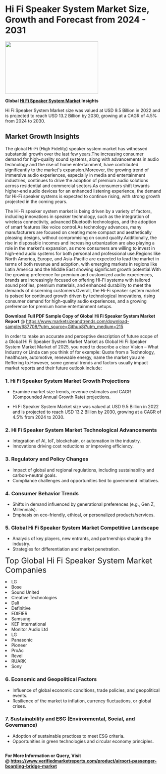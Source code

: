 <H1>Hi Fi Speaker System Market Size, Growth and Forecast from 2024 - 2031</H1><img class="aligncenter size-medium wp-image-584254" src="https://thirdeyenews.in/wp-content/uploads/2024/09/Global-Market-Research-300x168.jpeg" alt="" width="300" height="168" /><p><strong>Global&nbsp;<a href="https://www.marketsizeandtrends.com/download-sample/687708/?utm_source=Github8j?utm_medium=215">Hi Fi Speaker System Market</a> Insights</strong></p><p>Hi Fi Speaker System Market size was valued at USD 9.5 Billion in 2022 and is projected to reach USD 13.2 Billion by 2030, growing at a CAGR of 4.5% from 2024 to 2030.</p><p><h2>Market Growth Insights</h2> <p>The global Hi-Fi (High Fidelity) speaker system market has witnessed substantial growth over the last few years.The increasing consumer demand for high-quality sound systems, along with advancements in audio technology and the rise of home entertainment, have contributed significantly to the market's expansion.Moreover, the growing trend of immersive audio experiences, especially in media and entertainment industries, continues to drive the adoption of premium audio solutions across residential and commercial sectors.As consumers shift towards higher-end audio devices for an enhanced listening experience, the demand for Hi-Fi speaker systems is expected to continue rising, with strong growth projected in the coming years.</p> <p>The Hi-Fi speaker system market is being driven by a variety of factors, including innovations in speaker technology, such as the integration of wireless connectivity, advanced Bluetooth technologies, and the adoption of smart features like voice control.As technology advances, many manufacturers are focused on creating more compact and aesthetically pleasing designs, without compromising on sound quality.Additionally, the rise in disposable incomes and increasing urbanization are also playing a role in the market's expansion, as more consumers are willing to invest in high-end audio systems for both personal and professional use.Regions like North America, Europe, and Asia-Pacific are expected to lead the market in terms of both revenue and adoption, with emerging markets in regions like Latin America and the Middle East showing significant growth potential.With the growing preference for premium and customized audio experiences, brands are increasingly focused on offering Hi-Fi systems with tailored sound profiles, premium materials, and enhanced durability to meet the demands of discerning customers.Overall, the Hi-Fi speaker system market is poised for continued growth driven by technological innovations, rising consumer demand for high-quality audio experiences, and a growing preference for premium home entertainment setups.</p> <p><span class=""><strong>Download Full PDF Sample Copy of Global Hi Fi Speaker System Market Report</strong> @ <a href="https://www.marketsizeandtrends.com/download-sample/687708/?utm_source=Github8j?utm_medium=215" target="_blank">https://www.marketsizeandtrends.com/download-sample/687708/?utm_source=Github8j?utm_medium=215</a></span></p><p>In order to make an accurate and perceptive description of future scope of a Global&nbsp;Hi Fi Speaker System Market Market as Global&nbsp;Hi Fi Speaker System Market Market of 2025, you need to describe a clear Vision &ndash; What Industry or Linda can you think of for example: Quote from a Technology, healthcare, automotive, renewable energy, name the market you are Reffering to.However, some general trends and factors usually impact market reports and their future outlook include:</p><h3>1.&nbsp;<strong>Hi Fi Speaker System Market Growth Projections</strong></h3><ul><li>Examine market size trends, revenue estimates and CAGR (Compounded Annual Growth Rate) projections.</li><li><p>Hi Fi Speaker System Market size was valued at USD 9.5 Billion in 2022 and is projected to reach USD 13.2 Billion by 2030, growing at a CAGR of 4.5% from 2024 to 2030.</p></li></ul><h3>2.&nbsp;<strong>Hi Fi Speaker System Market Technological Advancements</strong></h3><ul><li>Integration of AI, IoT, blockchain, or automation in the industry.</li><li>Innovations driving cost reductions or improving efficiency.</li></ul><h3>3.&nbsp;<strong>Regulatory and Policy Changes</strong></h3><ul><li>Impact of global and regional regulations, including sustainability and carbon-neutral goals.</li><li>Compliance challenges and opportunities tied to government initiatives.</li></ul><h3>4.&nbsp;<strong>Consumer Behavior Trends</strong></h3><ul><li>Shifts in demand influenced by generational preferences (e.g., Gen Z, Millennials).</li><li>Emphasis on eco-friendly, ethical, or personalized products/services.</li></ul><h3>5.&nbsp;<strong>Global Hi Fi Speaker System Market Competitive Landscape</strong></h3><ul><li>Analysis of key players, new entrants, and partnerships shaping the industry.</li><li>Strategies for differentiation and market penetration.</li></ul><p data-pm-slice="1 1 []"><span style="color: inherit; font-family: inherit; font-size: 25px;">Top Global Hi Fi Speaker System Market Companies</span></p><div class="" data-test-id=""><p><li>LG</li><li> Bose</li><li> Sound United</li><li> Creative Technologies</li><li> Dali</li><li> Definitive</li><li> EDIFIER</li><li> Samsung</li><li> KEF International</li><li> Monitor Audio Ltd</li><li> LG</li><li> Panasonic</li><li> Pioneer</li><li> ProAc</li><li> Revel</li><li> RUARK</li><li> Sony</li></p></div><h3>6.&nbsp;<strong>Economic and Geopolitical Factors</strong></h3><ul><li>Influence of global economic conditions, trade policies, and geopolitical events.</li><li>Resilience of the market to inflation, currency fluctuations, or global crises.</li></ul><h3>7.&nbsp;<strong>Sustainability and ESG (Environmental, Social, and Governance)</strong></h3><ul><li>Adoption of sustainable practices to meet ESG criteria.</li><li>Opportunities in green technologies and circular economy principles.</li></ul><h2><strong style="font-size: 14px;">For More Information or Query, Visit @&nbsp;</strong><a style="background-color: #ffffff; font-size: 14px;" href="https://www.marketsizeandtrends.com/report/hi-fi-speaker-system-market/" target="_blank">https://www.verifiedmarketreports.com/product/airport-passenger-boarding-bridge-market</a></h2>